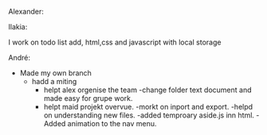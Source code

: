 Alexander:

<!-- ---------------------
!!!!!!!!!!!!!!!!!!!!!!!!!!
------------------------- -->

Ilakia:

I work on todo list add, html,css and javascript with local storage

<!-- ---------------------
!!!!!!!!!!!!!!!!!!!!!!!!!!
------------------------- -->

André:

- Made my own branch
  - hadd a miting
    - helpt alex orgenise the team
      -change folder text document and made easy for grupe work.
    - helpt maid projekt overvue.
      -morkt on inport and export.
      -helpd on understanding new files.
      -added temproary aside.js inn html.
      -Added animation to the nav menu.
